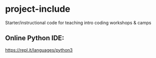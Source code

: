 # project-include
Starter/instructional code for teaching intro coding workshops &amp; camps

## Online Python IDE:
https://repl.it/languages/python3

